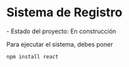 <h1> Sistema de Registro </h1>
- Estado del proyecto: En construcción

Para ejecutar el sistema, debes poner

```npm install react```
